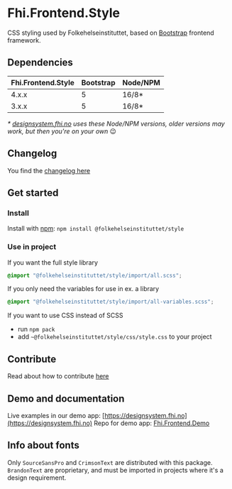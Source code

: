 # Fhi.Frontend.Style

CSS styling used by Folkehelseinstituttet, based on [Bootstrap](https://getbootstrap.com) frontend framework.

## Dependencies

| Fhi.Frontend.Style | Bootstrap | Node/NPM |
| ------------------ | --------- | -------- |
| 4.x.x              | 5         | 16/8*    |
| 3.x.x              | 5         | 16/8*    |

_* [designsystem.fhi.no](https://designsystem.fhi.no) uses these Node/NPM versions, older versions may work, but then you're on your own_ :wink:

## Changelog

You find the [changelog here](https://github.com/folkehelseinstituttet/Fhi.Frontend.Style/blob/main/CHANGELOG.md)

## Get started

### Install

Install with [npm](https://www.npmjs.com): `npm install @folkehelseinstituttet/style`

### Use in project

If you want the full style library

```scss
@import "@folkehelseinstituttet/style/import/all.scss";
```

If you only need the variables for use in ex. a library

```scss
@import "@folkehelseinstituttet/style/import/all-variables.scss";
```

If you want to use CSS instead of SCSS

- run `npm pack`
- add `~@folkehelseinstituttet/style/css/style.css` to your project

## Contribute

Read about how to contribute [here](https://github.com/folkehelseinstituttet/Fhi.Frontend.Demo/blob/dev/CONTRIBUTING.md)

## Demo and documentation

Live examples in our demo app: [https://designsystem.fhi.no](https://designsystem.fhi.no)
Repo for demo app: [Fhi.Frontend.Demo](https://github.com/folkehelseinstituttet/Fhi.Frontend.Demo)

## Info about fonts

Only `SourceSansPro` and `CrimsonText` are distributed with this package. `BrandonText` are proprietary, and must be imported in projects where it's a design requirement.
